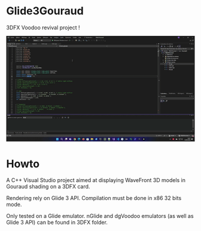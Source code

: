 # Glide3Gouraud

3DFX Voodoo revival project !

<img src="donkey.gif">

# Howto

A C++ Visual Studio project aimed at displaying WaveFront 3D models in Gouraud shading on a 3DFX card.

Rendering rely on Glide 3 API. Compilation must be done in x86 32 bits mode.

Only tested on a Glide emulator. nGlide and dgVoodoo emulators (as well as Glide 3 API) can be found in 3DFX folder.

